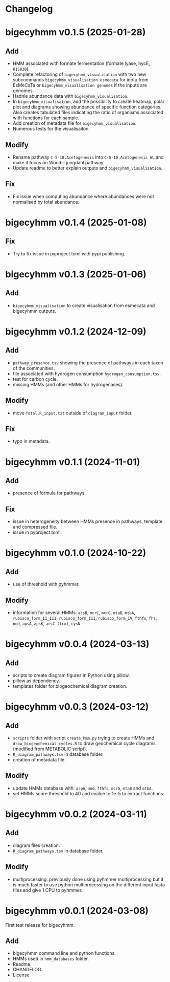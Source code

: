 # Changelog

# bigecyhmm v0.1.5 (2025-01-28)

## Add

* HMM associated with formate fermentation (formate lyase, hycE, `K15830`).
* Complete refactoring of `bigecyhmm_visualisation` with two new subcommands `bigecyhmm_visualisation esmecata` for inptu from EsMeCaTa or `bigecyhmm_visualisation genomes` if the inputs are genomes.
* Hadnle abundance data with `bigecyhmm_visualisation`.
* In `bigecyhmm_visualisation`, add the possibility to create heatmap, polar plot and diagrams showing abundance of specific function categories. Also creates tabulated files indicating the ratio of organisms associated with functions for each sample.
* Add creation of metadata file for `bigecyhmm_visualisation`.
* Numerous tests for the visualisaiton.

## Modify

* Rename pathway `C-S-10:Acetogenesis` into `C-S-10:Acetogenesis WL` and make it focus on Wood–Ljungdahl pathway.
* Update readme to better explain outputs and `bigecyhmm_visualisation`.

## Fix

* Fix issue when computing abundance where abundances were not normalised by total abundance.

# bigecyhmm v0.1.4 (2025-01-08)

## Fix

* Try to fix issue in pyproject.toml with pypi publishing.

# bigecyhmm v0.1.3 (2025-01-06)

## Add

* `bigecyhmm_visualisation` to create visualisation from esmecata and bigecyhmm outputs.

# bigecyhmm v0.1.2 (2024-12-09)

## Add

* `pathway_presence.tsv` showing the presence of pathways in each taxon of the communities.
* file associated with hydrogen consumption `hydrogen_consumption.tsv`.
* test for carbon cycle.
* missing HMMs (and other HMMs for hydrogenases).

## Modify

* move `Total.R_input.txt` outside of `diagram_input` folder.

## Fix

* typo in metadata.

# bigecyhmm v0.1.1 (2024-11-01)

## Add

* presence of formula for pathways.

## Fix

* issue in heterogeneity between HMMs presence in pathways, template and compressed file.
* issue in pyproject.toml.

# bigecyhmm v0.1.0 (2024-10-22)

## Add

* use of threshold with pyhmmer.

## Modify

* information for several HMMs: `acsB`, `mcrC`, `mcrG`, `mtaB`, `mtbA`, `rubisco_form_II_III`, `rubisco_form_III`, `rubisco_form_IV`, `fthfs`, `fhs`, `nod`, `apsA`, `apsK`, `arsC (trx)`, `cysN`.

# bigecyhmm v0.0.4 (2024-03-13)

## Add

* scripts to create diagram figures in Python using pillow.
* pillow as dependency.
* templates folder for biogeochemical diagram creation.

# bigecyhmm v0.0.3 (2024-03-12)

## Add

* `scripts` folder with script `create_hmm.py` trying to create HMMs and `draw_biogeochemical_cycles.R` to draw geochemical cycle diagrams (modified from METABOLIC script).
* `R_diagram_pathways.tsv` in database folder.
* creation of metadata file.

## Modify

* update HMMs database with: `aspA`, `nod`, `fthfs`, `mcrG`, `mtaB` and `mtbA`.
* set HMMs score threshold to 40 and evalue to 1e-5 to extract functions.

# bigecyhmm v0.0.2 (2024-03-11)

## Add

* diagram files creation.
* `R_diagram_pathways.tsv` in database folder.

## Modify

* multiprocessing: previously done using pyhmmer multiprocessing but it is much faster to use python multiprocessing on the different input fasta files and give 1 CPU to pyhmmer.

# bigecyhmm v0.0.1 (2024-03-08)

First test release for bigecyhmm.

## Add

* bigecyhmm command line and python functions.
* HMMs used in `hmm_databases` folder.
* Readme.
* CHANGELOG.
* License.
